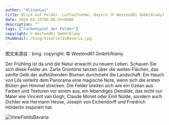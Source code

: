 ```yaml
---
author: "AlisonLai"
title: Blick auf Felder, Luftaufnahme, Bayern (© Westend61 GmbH/Alamy)
date: 2024-03-25T06:00:55+0800
description: ""
tags: ["Farbenspiel der Felder"]
copyright: © Westend61 GmbH/Alamy
thumbnail: /bing/ViewFieldsBavaria.jpg
---
```

图文来源自：bing.  copyright: © Westend61 GmbH/Alamy

Der Frühling ist da und die Natur erwacht zu neuem Leben. Schauen Sie sich diese Felder an. Zarte Grüntöne tanzen über die weiten Flächen, das sanfte Gelb der aufblühenden Blumen durchzieht die Landschaft. Ein Hauch von Lila verleiht dem Panorama eine magische Note, wenn sich die ersten Blüten gen Himmel strecken. Die Felder breiten sich wie ein Ozean aus Farben und Texturen vor einem aus, ein lebendiges Gemälde, das nicht nur Maler wie Vincent van Gogh, Claude Monet oder Emil Nolde, sondern auch Dichter wie Hermann Hesse, Joseph von Eichendorff und Friedrich Hölderlin inspiriert hat.

![ViewFieldsBavaria](/bing/ViewFieldsBavaria.jpg)